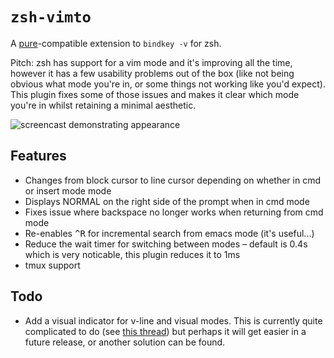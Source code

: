 `zsh-vimto`
===========

A [pure](//github.com/sindresorhus/pure)-compatible extension to `bindkey -v` for zsh.

Pitch: zsh has support for a vim mode and it's improving all the time, however it has a few usability problems out of the box (like not being obvious what mode you're in, or some things not working like you'd expect). This plugin fixes some of those issues and makes it clear which mode you're in whilst retaining a minimal aesthetic.

![screencast demonstrating appearance](https://github.com/laurenkt/zsh-vimto/raw/master/screencast.gif)

Features
--------

+ Changes from block cursor to line cursor depending on whether in cmd or insert mode mode
+ Displays NORMAL on the right side of the prompt when in cmd mode
+ Fixes issue where backspace no longer works when returning from cmd mode
+ Re-enables <kbd>^R</kbd> for incremental search from emacs mode (it's useful...)
+ Reduce the wait timer for switching between modes – default is 0.4s which is very noticable, this plugin reduces it to 1ms
+ tmux support

Todo
----

+ Add a visual indicator for v-line and visual modes. This is currently quite complicated to do (see [this thread](https://www.zsh.org/mla/users/2016/msg00188.html)) but perhaps it will get easier in a future release, or another solution can be found.
